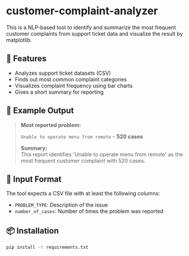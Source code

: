 # customer-complaint-analyzer

This is a NLP-based tool to identify and summarize the most frequent customer complaints from support ticket data and visualize the result by matplotlib.

## 🚀 Features

- Analyzes support ticket datasets (CSV)
- Finds out most common complaint categories
- Visualizes complaint frequency using bar charts
- Gives a short summary for reporting

## 🧠 Example Output

> **Most reported problem:**
> 
> `Unable to operate menu from remote` – **520 cases**
> 
> **Summary:**  
> This report identifies 'Unable to operate menu from remote' as the most frequent customer complaint with 520 cases.

## 📁 Input Format

The tool expects a CSV file with at least the following columns:

- `PROBLEM_TYPE`: Description of the issue
- `number_of_cases`: Number of times the problem was reported

## 📦 Installation

```bash
pip install -r requirements.txt
